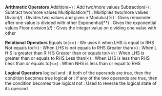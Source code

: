 **Arithmetic Operators**
Addition(+) : Add two/more values
Subtraction(-) : Subtract two/more values
Multiplication(*) : Multiplies two/more values
Divion(/) : Divides two values and gives n
Modulus(%) : Gives remainder after one value is divided with other
Exponential(**) : Gives the exponential values
Floor division(//) : Gives the integer value on dividing one value with other

**Relational Operators**
Equals to(==) : We uses it when LHS is equal to RHS 
Not equals to(!=) : When LHS is not equals to RHS
Greater than(>) : When L H S is greater than R H S
Greater than or equals to(>=) : When LHS is greater than or equals to RHS
Less than(<) : When LHS is less than RHS
Less than or equals to(<=) : When NHS is less than or equal to RHS

**Logical Operators**
logical and : if both of the operands are true, then the condition becomes true
logical or : if any of the two operands are true, then the condition becomes true
logical not : Used to reverse the logical state of its operand
